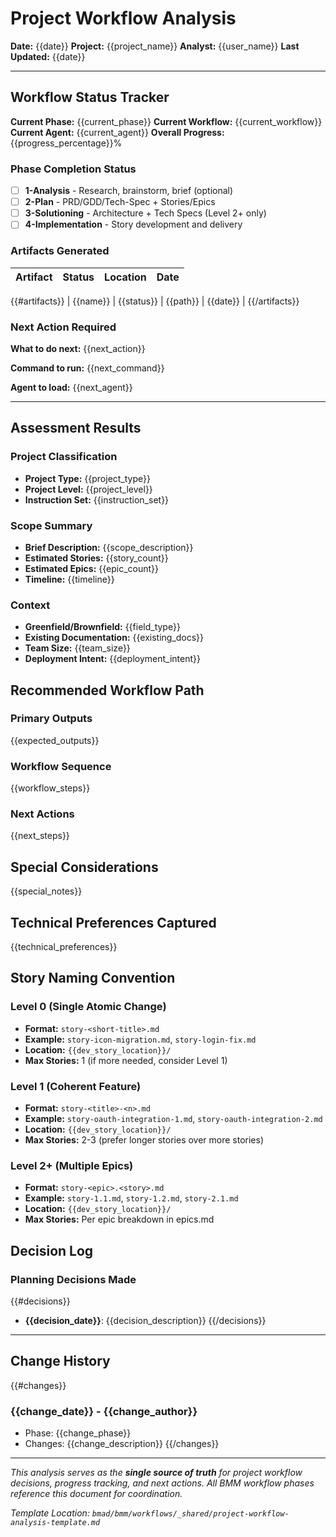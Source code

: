 # Project Workflow Analysis

**Date:** {{date}}
**Project:** {{project_name}}
**Analyst:** {{user_name}}
**Last Updated:** {{date}}

---

## Workflow Status Tracker

**Current Phase:** {{current_phase}}
**Current Workflow:** {{current_workflow}}
**Current Agent:** {{current_agent}}
**Overall Progress:** {{progress_percentage}}%

### Phase Completion Status

- [ ] **1-Analysis** - Research, brainstorm, brief (optional)
- [ ] **2-Plan** - PRD/GDD/Tech-Spec + Stories/Epics
- [ ] **3-Solutioning** - Architecture + Tech Specs (Level 2+ only)
- [ ] **4-Implementation** - Story development and delivery

### Artifacts Generated

| Artifact | Status | Location | Date |
| -------- | ------ | -------- | ---- |

{{#artifacts}}
| {{name}} | {{status}} | {{path}} | {{date}} |
{{/artifacts}}

### Next Action Required

**What to do next:** {{next_action}}

**Command to run:** {{next_command}}

**Agent to load:** {{next_agent}}

---

## Assessment Results

### Project Classification

- **Project Type:** {{project_type}}
- **Project Level:** {{project_level}}
- **Instruction Set:** {{instruction_set}}

### Scope Summary

- **Brief Description:** {{scope_description}}
- **Estimated Stories:** {{story_count}}
- **Estimated Epics:** {{epic_count}}
- **Timeline:** {{timeline}}

### Context

- **Greenfield/Brownfield:** {{field_type}}
- **Existing Documentation:** {{existing_docs}}
- **Team Size:** {{team_size}}
- **Deployment Intent:** {{deployment_intent}}

## Recommended Workflow Path

### Primary Outputs

{{expected_outputs}}

### Workflow Sequence

{{workflow_steps}}

### Next Actions

{{next_steps}}

## Special Considerations

{{special_notes}}

## Technical Preferences Captured

{{technical_preferences}}

## Story Naming Convention

### Level 0 (Single Atomic Change)

- **Format:** `story-<short-title>.md`
- **Example:** `story-icon-migration.md`, `story-login-fix.md`
- **Location:** `{{dev_story_location}}/`
- **Max Stories:** 1 (if more needed, consider Level 1)

### Level 1 (Coherent Feature)

- **Format:** `story-<title>-<n>.md`
- **Example:** `story-oauth-integration-1.md`, `story-oauth-integration-2.md`
- **Location:** `{{dev_story_location}}/`
- **Max Stories:** 2-3 (prefer longer stories over more stories)

### Level 2+ (Multiple Epics)

- **Format:** `story-<epic>.<story>.md`
- **Example:** `story-1.1.md`, `story-1.2.md`, `story-2.1.md`
- **Location:** `{{dev_story_location}}/`
- **Max Stories:** Per epic breakdown in epics.md

## Decision Log

### Planning Decisions Made

{{#decisions}}

- **{{decision_date}}**: {{decision_description}}
  {{/decisions}}

---

## Change History

{{#changes}}

### {{change_date}} - {{change_author}}

- Phase: {{change_phase}}
- Changes: {{change_description}}
  {{/changes}}

---

_This analysis serves as the **single source of truth** for project workflow decisions, progress tracking, and next actions. All BMM workflow phases reference this document for coordination._

_Template Location: `bmad/bmm/workflows/_shared/project-workflow-analysis-template.md`_
